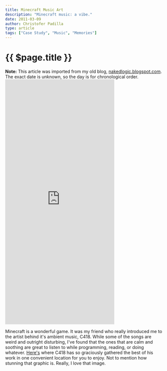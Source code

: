 ```yaml
---
title: Minecraft Music Art
description: "Minecraft music: a vibe."
date: 2011-03-09
author: Christofer Padilla
type: article
tags: ["Case Study", "Music", "Memories"]
---
```


# {{ $page.title }}

<div class="info"><b>Note:</b> This article was imported from my old blog, <a href="http://nakedlogic.blogspot.com/2011/03/minecraft-music-art.html">nakedlogic.blogspot.com</a>. The exact date is unknown, so the day is for chronological order.</div>

<iframe style="border: 0; width: 350px; height: 786px;" src="https://bandcamp.com/EmbeddedPlayer/album=1349219244/size=large/bgcol=333333/linkcol=0f91ff/transparent=true/" seamless><a href="https://c418.bandcamp.com/album/minecraft-volume-alpha">Minecraft - Volume Alpha by C418</a></iframe>

Minecraft is a wonderful game. It was my friend who really introduced me to the artist behind it's ambient music, C418. While some of the songs are weird and outright disturbing, I've found that the ones that are calm and soothing are great to listen to while programming, reading, or doing whatever. [Here's](https://c418.bandcamp.com/album/minecraft-volume-alpha) where C418 has so graciously gathered the best of his work in one convenient location for you to enjoy. Not to mention how stunning that graphic is. Really, I love that image.

<TagLinks />

<Comments />
